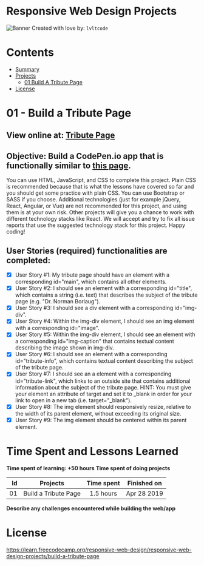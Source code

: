 Responsive Web Design Projects
===
![Banner](https://i.imgur.com/oNUw3LF.png)
Created with love by: `lvltcode`

# Contents

- [Summary](#summary)
- [Projects](#projects)
  - [01 Build A Tribute Page](#01---build-a-tribute-page)
- [License](#license)

# 01 - Build a Tribute Page

## View online at: [Tribute Page](https://codepen.io/lvltcode/pen/XQOLXX)
  
## **Objective**: Build a CodePen.io app that is functionally similar to [this page](https://codepen.io/freeCodeCamp/full/zNqgVx).

You can use HTML, JavaScript, and CSS to complete this project. Plain CSS is recommended because that is what the lessons have covered so far and you should get some practice with plain CSS. You can use Bootstrap or SASS if you choose. Additional technologies (just for example jQuery, React, Angular, or Vue) are not recommended for this project, and using them is at your own risk. Other projects will give you a chance to work with different technology stacks like React. We will accept and try to fix all issue reports that use the suggested technology stack for this project. Happy coding!

## User Stories (**required**) functionalities are completed:

* [x] User Story #1: My tribute page should have an element with a corresponding id="main", which contains all other elements.
* [x] User Story #2: I should see an element with a corresponding id="title", which contains a string (i.e. text) that describes the subject of the tribute page (e.g. "Dr. Norman Borlaug").
* [x] User Story #3: I should see a div element with a corresponding id="img-div".
* [x] User Story #4: Within the img-div element, I should see an img element with a corresponding id="image".
* [x] User Story #5: Within the img-div element, I should see an element with a corresponding id="img-caption" that contains textual content describing the image shown in img-div.
* [x] User Story #6: I should see an element with a corresponding id="tribute-info", which contains textual content describing the subject of the tribute page.
* [x] User Story #7: I should see an a element with a corresponding id="tribute-link", which links to an outside site that contains additional information about the subject of the tribute page. HINT: You must give your element an attribute of target and set it to _blank in order for your link to open in a new tab (i.e. target="_blank").
* [x] User Story #8: The img element should responsively resize, relative to the width of its parent element, without exceeding its original size.
* [x] User Story #9: The img element should be centered within its parent element.

# Time Spent and Lessons Learned
**Time spent of learning: +50 hours**
**Time spent of doing projects**

| Id | Projects | Time spent | Finished on |
| --:|:--------:|:---:|:-------------:|
| 01 | Build a Tribute Page | 1.5 hours | Apr 28 2019 |

**Describe any challenges encountered while building the web/app**

# License

https://learn.freecodecamp.org/responsive-web-design/responsive-web-design-projects/build-a-tribute-page

